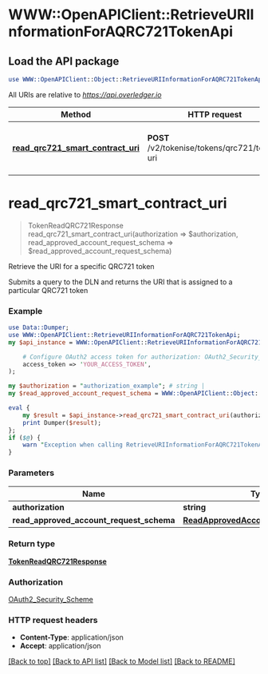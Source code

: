 # WWW::OpenAPIClient::RetrieveURIInformationForAQRC721TokenApi

## Load the API package
```perl
use WWW::OpenAPIClient::Object::RetrieveURIInformationForAQRC721TokenApi;
```

All URIs are relative to *https://api.overledger.io*

Method | HTTP request | Description
------------- | ------------- | -------------
[**read_qrc721_smart_contract_uri**](RetrieveURIInformationForAQRC721TokenApi.md#read_qrc721_smart_contract_uri) | **POST** /v2/tokenise/tokens/qrc721/token-uri | Retrieve the URI for a specific QRC721 token


# **read_qrc721_smart_contract_uri**
> TokenReadQRC721Response read_qrc721_smart_contract_uri(authorization => $authorization, read_approved_account_request_schema => $read_approved_account_request_schema)

Retrieve the URI for a specific QRC721 token

Submits a query to the DLN and returns the URI that is assigned to a particular QRC721 token

### Example
```perl
use Data::Dumper;
use WWW::OpenAPIClient::RetrieveURIInformationForAQRC721TokenApi;
my $api_instance = WWW::OpenAPIClient::RetrieveURIInformationForAQRC721TokenApi->new(

    # Configure OAuth2 access token for authorization: OAuth2_Security_Scheme
    access_token => 'YOUR_ACCESS_TOKEN',
);

my $authorization = "authorization_example"; # string | 
my $read_approved_account_request_schema = WWW::OpenAPIClient::Object::ReadApprovedAccountRequestSchema->new(); # ReadApprovedAccountRequestSchema | 

eval {
    my $result = $api_instance->read_qrc721_smart_contract_uri(authorization => $authorization, read_approved_account_request_schema => $read_approved_account_request_schema);
    print Dumper($result);
};
if ($@) {
    warn "Exception when calling RetrieveURIInformationForAQRC721TokenApi->read_qrc721_smart_contract_uri: $@\n";
}
```

### Parameters

Name | Type | Description  | Notes
------------- | ------------- | ------------- | -------------
 **authorization** | **string**|  | 
 **read_approved_account_request_schema** | [**ReadApprovedAccountRequestSchema**](ReadApprovedAccountRequestSchema.md)|  | 

### Return type

[**TokenReadQRC721Response**](TokenReadQRC721Response.md)

### Authorization

[OAuth2_Security_Scheme](../README.md#OAuth2_Security_Scheme)

### HTTP request headers

 - **Content-Type**: application/json
 - **Accept**: application/json

[[Back to top]](#) [[Back to API list]](../README.md#documentation-for-api-endpoints) [[Back to Model list]](../README.md#documentation-for-models) [[Back to README]](../README.md)


